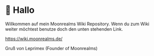 
# 👾 Hallo

Willkommen auf mein Moonrealms Wiki Repository.
Wenn du zum Wiki weiter möchtest benutze doch den unten stehenden Link.

https://wiki.moonrealms.de/

Gruß von Leprimex (Founder of Moonrealms)
